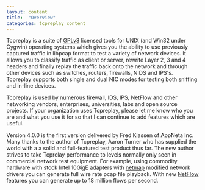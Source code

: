 ```yaml
---
layout: content
title:  "Overview"
categories: tcpreplay content
---
```


Tcpreplay is a suite of [GPLv3][gplv3] licensed tools for UNIX (and Win32 under  Cygwin) operating systems which gives you the ability to use previously captured traffic in  libpcap format to test a variety of network devices. It allows you to classify traffic as client or server, rewrite Layer 2, 3 and 4 headers and finally replay the traffic back onto the network and through other devices such as switches, routers, firewalls, NIDS and IPS's. Tcpreplay supports both single and dual NIC modes for testing both sniffing and in-line devices.

Tcpreplay is used by numerous firewall, IDS, IPS, NetFlow and other networking vendors, enterprises, universities, labs and open source projects. If your organization uses Tcpreplay, please let me know who you are and what you use it for so that I can continue to add features which are useful.

Version 4.0.0 is the first version delivered by Fred Klassen of AppNeta Inc. Many thanks to the author of Tcpreplay,
Aaron Turner who has supplied the world with a a solid and full-featured test product thus far. The new author
strives to take Tcprelay performance to levels normally only seen in commercial network test equipment. For 
example, using commodity hardware with stock Intel 10GigE adapters with [netmap][nm] modified network drivers you can generate full wire rate pcap file playback. With new [NetFlow][flow] features you can generate up to 18 
million flows per second.

[gplv3]:	http://www.gnu.org/licenses/gpl-3.0.html
[nm]:		http://info.iet.unipi.it/~luigi/netmap/
[flow]:		http://www.cisco.com/go/netflow
